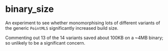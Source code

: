 # binary_size

An experiment to see whether monomorphising lots of different variants of the generic `PointMLS` significantly increased build size.

Commenting out 13 of the 14 variants saved about 100KB on a ~4MB binary; so unlikely to be a significant concern.
